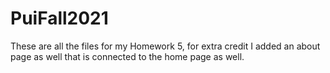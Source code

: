 # PuiFall2021

These are all the files for my Homework 5, for extra credit I added an about page as well that is connected to the home page as well. 
